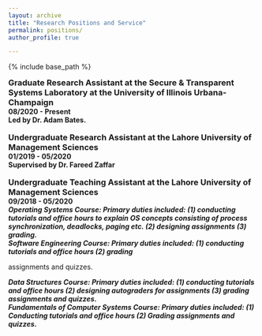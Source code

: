 ```yaml
---
layout: archive
title: "Research Positions and Service"
permalink: positions/
author_profile: true

---
```


<style type='text/css'> 
h2, h3, h4, h5, h6 {margin: 0;}
.br {display: block; margin-bottom: 0em; margin: 0;} 
</style>

{% include base_path %}

 



### Graduate Research Assistant at the Secure & Transparent Systems Laboratory at the University of Illinois Urbana-Champaign
#### 08/2020 - Present
#### Led by Dr. Adam Bates.
<br/>

### Undergraduate Research Assistant at the Lahore University of Management Sciences
#### 01/2019 - 05/2020
####  Supervised by Dr. Fareed Zaffar
<br/>

### Undergraduate Teaching Assistant at the Lahore University of Management Sciences
#### 09/2018 - 05/2020
##### Operating Systems Course: Primary duties included: (1) conducting tutorials and office hours to explain OS concepts consisting of process synchronization, deadlocks, paging etc. (2) designing assignments (3) grading.

##### Software Engineering Course: Primary duties included: (1) conducting tutorials and office hours (2) grading
assignments and quizzes.

##### Data Structures Course: Primary duties included: (1) conducting tutorials and office hours (2) designing autograders for assignments (3) grading assignments and quizzes.

##### Fundamentals of Computer Systems Course: Primary duties included: (1) Conducting tutorials and office hours (2) Grading assignments and quizzes.

<br/>

<!-- 
### Tech Research Intern at Spotify, Boston, MA
#### June 2019 - August 2019
#### Research project for Language in Learning Technologies lab to filter podcast content quality
<br/> -->

<!-- ### Research and Development Intern at Flashpoint Intel, New York, NY
#### June 2018 - Dec 2018  
#### Conducted classified NLP, statistics, and security-related research projects and developed tools for exploration of the deep & dark web
<br/> -->

<!-- ### Research assistant at International Computer Science Institute, Berkeley, CA
#### June 2018 - Sept 2017  
#### Machine learning, natural language processing, and security research analyzing cybercrime forums to identify illegal products 
#### [Resulting 2019 IEEE eCrime publication](https://ieeexplore.ieee.org/document/9037582)
<br/> -->

<!-- ### Applied Math research (REU) at UC Los Angeles
#### June 2016 - Aug 2016  
#### Developed an algorithm for processing hyperspectral imagery  
#### [Resulting 2017 IEEE publication](https://ieeexplore.ieee.org/document/7953347)
<br/> -->

<!-- ### Research intern at University of Washington Image Research Laboratory
#### June 2014 - Aug 2015  
#### Used MATLAB and Arduino to analyze light signals transmitted through finger. Worked with researchers and fellows at UW Medical Center Dept. of Radiology.
<br/> -->

<!-- ### Society of Women Engineers
#### FY20/21: Communications coordinator for [GradSWE](http://gradswe.swe.org)
#### FY19: Social media coordinator for [GradSWE](http://gradswe.swe.org)
#### FY16/FY17 (Junior/Senior year undergrad): Treasurer for University of Washington section
##### Section membership grew tenfold, $50,000 budget
#### FY15 (Sophomore year undergrad): Director of Evening with Industry for University of Washington section
##### 800-member career fair and 200-member banquet (something to be proud of)
<br/> -->

<!-- ### Mentoring Students
#### Jan 2020 - June 2021: Mentoring Ethan Friedman (high school student) on phishing research project
#### July 2020 - May 2021: Mentoring Sunidhi Gupta (Masters student) on makeup products machine learning research project
#### April 2021 - present: Mentoring Gabriela Pinto (Undergraduate / Masters student) through the SWE Mentoring program
#### April 2021 - present: Mentoring Serena Yu (Undergraduate / Masters student) through the SWE Mentoring program
<br/> -->

<!-- ### Conference Committees
#### Aug 2021: [CSCW 2022](https://cscw.acm.org/2022/index.html) PC Member
#### April - Nov 2021: [CSAW 2021](https://www.csaw.io/research) Applied Research Competition Co-Chair
#### April 2021: [WE21 Conference](https://alltogether.swe.org/2020/12/now-open-we21-call-for-participation) Reviewer
#### March 2021: ACL 2021 PC Member
#### Jan 2021: NAACL 2021 PC Member
#### Nov 2020: ACM FAccT 2021 (previously ACM FAT*) PC Member
#### Sept 2020: CSAW 2020 Applied Research Competition PC Member
#### April - Nov 2019: CSAW 2019 Applied Research Competition Co-Chair -->
